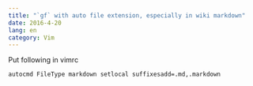 ```yaml
---
title: "`gf` with auto file extension, especially in wiki markdown"
date: 2016-4-20
lang: en
category: Vim
---
```


Put following in vimrc

```vim
autocmd FileType markdown setlocal suffixesadd=.md,.markdown
```
